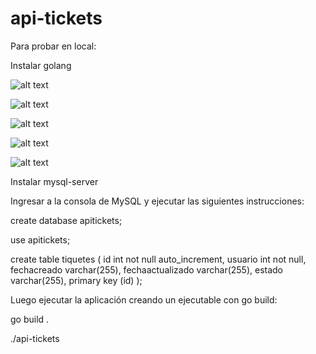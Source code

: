 # api-tickets

Para probar en local:

Instalar golang

![alt text](https://github.com/felipearceg/api-tickets/blob/master/descargargo.png)

![alt text](https://github.com/felipearceg/api-tickets/blob/master/descomprimirgo.png)

![alt text](https://github.com/felipearceg/api-tickets/blob/master/editaretcprofile.png)

![alt text](https://github.com/felipearceg/api-tickets/blob/master/variabledeentorno.png)

![alt text](https://github.com/felipearceg/api-tickets/blob/master/reiniciar.png)

Instalar mysql-server

Ingresar a la consola de MySQL y ejecutar las siguientes instrucciones:

create database apitickets;

use apitickets;

create table tiquetes (
	id int not null auto_increment,
	usuario int not null,
	fechacreado varchar(255),
	fechaactualizado varchar(255),
	estado varchar(255),
	primary key (id)
);

Luego ejecutar la aplicación creando un ejecutable con go build:

go build .

./api-tickets